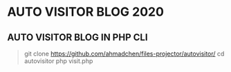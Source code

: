 # AUTO VISITOR BLOG 2020 
## AUTO VISITOR BLOG IN PHP CLI

> git clone https://github.com/ahmadchen/files-projector/autovisitor/
> cd autovisitor
> php visit.php
